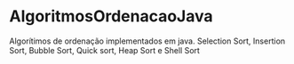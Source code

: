# AlgoritmosOrdenacaoJava
Algorítimos de ordenação implementados em java. Selection Sort, Insertion Sort, Bubble Sort, Quick sort, Heap Sort e Shell Sort
